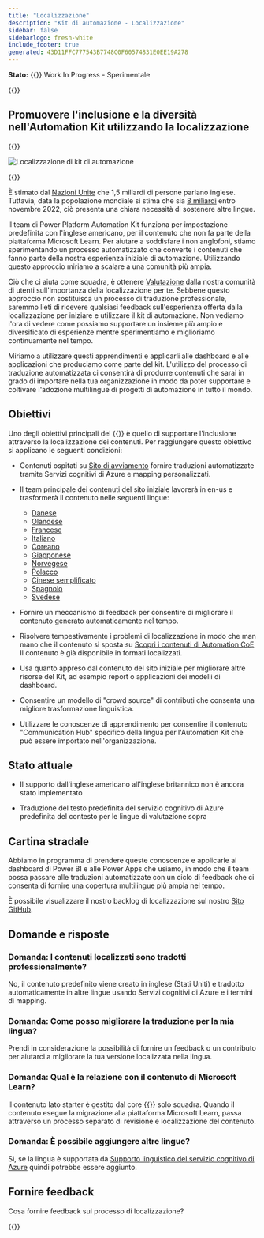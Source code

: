 ```yaml
---
title: "Localizzazione"
description: "Kit di automazione - Localizzazione"
sidebar: false
sidebarlogo: fresh-white
include_footer: true
generated: 43D11FFC777543B7748C0F60574831E0EE19A278
---
```


**Stato:** {{<externalImage src="https://github.githubassets.com/images/icons/emoji/unicode/1f6a7.png" size="16x16" text="Construction Icon">}} Work In Progress - Sperimentale

{{<toc>}}

## Promuovere l'inclusione e la diversità nell'Automation Kit utilizzando la localizzazione

{{<border>}}

![Localizzazione di kit di automazione](/images/automation-kit-localization.png)

{{</border>}}

È stimato dal [Nazioni Unite](https://hr.un.org/unhq/languages/english) che 1,5 miliardi di persone parlano inglese. Tuttavia, data la popolazione mondiale si stima che sia [8 miliardi](https://www.un.org/en/desa/world-population-reach-8-billion-15-november-2022) entro novembre 2022, ciò presenta una chiara necessità di sostenere altre lingue.

Il team di Power Platform Automation Kit funziona per impostazione predefinita con l'inglese americano, per il contenuto che non fa parte della piattaforma Microsoft Learn. Per aiutare a soddisfare i non anglofoni, stiamo sperimentando un processo automatizzato che converte i contenuti che fanno parte della nostra esperienza iniziale di automazione. Utilizzando questo approccio miriamo a scalare a una comunità più ampia.

Ciò che ci aiuta come squadra, è ottenere [Valutazione](/it#provide-feedback) dalla nostra comunità di utenti sull'importanza della localizzazione per te. Sebbene questo approccio non sostituisca un processo di traduzione professionale, saremmo lieti di ricevere qualsiasi feedback sull'esperienza offerta dalla localizzazione per iniziare e utilizzare il kit di automazione. Non vediamo l'ora di vedere come possiamo supportare un insieme più ampio e diversificato di esperienze mentre sperimentiamo e miglioriamo continuamente nel tempo.

Miriamo a utilizzare questi apprendimenti e applicarli alle dashboard e alle applicazioni che produciamo come parte del kit. L'utilizzo del processo di traduzione automatizzata ci consentirà di produrre contenuti che sarai in grado di importare nella tua organizzazione in modo da poter supportare e coltivare l'adozione multilingue di progetti di automazione in tutto il mondo.

## Obiettivi

Uno degli obiettivi principali del {{<product-name>}} è quello di supportare l'inclusione attraverso la localizzazione dei contenuti. Per raggiungere questo obiettivo si applicano le seguenti condizioni:

- Contenuti ospitati su [Sito di avviamento](https://aka.ms/ak4pp/starter) fornire traduzioni automatizzate tramite Servizi cognitivi di Azure e mapping personalizzati.

- Il team principale dei contenuti del sito iniziale lavorerà in en-us e trasformerà il contenuto nelle seguenti lingue:

  - [Danese](https://microsoft.github.io/powercat-automation-kit/da/)
  - [Olandese](https://microsoft.github.io/powercat-automation-kit/nl/)
  - [Francese](https://microsoft.github.io/powercat-automation-kit/fr/)
  - [Italiano](https://microsoft.github.io/powercat-automation-kit/it/)
  - [Coreano](https://microsoft.github.io/powercat-automation-kit/ko/)
  - [Giapponese](https://microsoft.github.io/powercat-automation-kit/ja/)
  - [Norvegese](https://microsoft.github.io/powercat-automation-kit/nb/)
  - [Polacco](https://microsoft.github.io/powercat-automation-kit/pl/)
  - [Cinese semplificato](https://microsoft.github.io/powercat-automation-kit/zh-hans)
  - [Spagnolo](https://microsoft.github.io/powercat-automation-kit/es/)
  - [Svedese](https://microsoft.github.io/powercat-automation-kit/sv/)

- Fornire un meccanismo di feedback per consentire di migliorare il contenuto generato automaticamente nel tempo.

- Risolvere tempestivamente i problemi di localizzazione in modo che man mano che il contenuto si sposta su [Scopri i contenuti di Automation CoE](https://aka.ms/AutomationCoE) Il contenuto è già disponibile in formati localizzati.

- Usa quanto appreso dal contenuto del sito iniziale per migliorare altre risorse del Kit, ad esempio report o applicazioni dei modelli di dashboard.

- Consentire un modello di "crowd source" di contributi che consenta una migliore trasformazione linguistica.

- Utilizzare le conoscenze di apprendimento per consentire il contenuto "Communication Hub" specifico della lingua per l'Automation Kit che può essere importato nell'organizzazione.

## Stato attuale

- Il supporto dall'inglese americano all'inglese britannico non è ancora stato implementato

- Traduzione del testo predefinita del servizio cognitivo di Azure predefinita del contesto per le lingue di valutazione sopra

## Cartina stradale

Abbiamo in programma di prendere queste conoscenze e applicarle ai dashboard di Power BI e alle Power Apps che usiamo, in modo che il team possa passare alle traduzioni automatizzate con un ciclo di feedback che ci consenta di fornire una copertura multilingue più ampia nel tempo.

È possibile visualizzare il nostro backlog di localizzazione sul nostro [Sito GitHub](https://github.com/microsoft/powercat-automation-kit/issues?q=is%3Aopen+is%3Aissue+label%3Alocalization).

## Domande e risposte

### **Domanda:** I contenuti localizzati sono tradotti professionalmente?

No, il contenuto predefinito viene creato in inglese (Stati Uniti) e tradotto automaticamente in altre lingue usando Servizi cognitivi di Azure e i termini di mapping.

### **Domanda:** Come posso migliorare la traduzione per la mia lingua?

Prendi in considerazione la possibilità di fornire un feedback o un contributo per aiutarci a migliorare la tua versione localizzata nella lingua.

### **Domanda:** Qual è la relazione con il contenuto di Microsoft Learn?

Il contenuto lato starter è gestito dal core {{<product-name>}} solo squadra. Quando il contenuto esegue la migrazione alla piattaforma Microsoft Learn, passa attraverso un processo separato di revisione e localizzazione del contenuto.

### **Domanda:** È possibile aggiungere altre lingue?

Sì, se la lingua è supportata da [Supporto linguistico del servizio cognitivo di Azure](https://learn.microsoft.com/azure/cognitive-services/language-support) quindi potrebbe essere aggiunto.

## Fornire feedback

Cosa fornire feedback sul processo di localizzazione?

{{<questions name="/content/it/localization.json" completed="Grazie per aver completato le domande" showNavigationButtons="false" locale="it">}}

